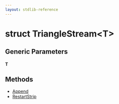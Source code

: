 ```yaml
---
layout: stdlib-reference
---
```


# struct TriangleStream\<T\>

## Generic Parameters

#### T

## Methods

* [Append](/stdlib-reference/types/TriangleStream/Append)
* [RestartStrip](/stdlib-reference/types/TriangleStream/RestartStrip)

